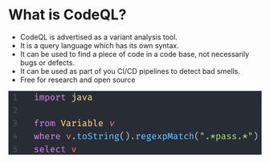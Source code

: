 # What is CodeQL?

- CodeQL is advertised as a variant analysis tool.
- It is a query language which has its own syntax.
- It can be used to find a piece of code in a code base, not necessarily bugs or defects.
- It can be used as part of you CI/CD pipelines to detect bad smells.
- Free for research and open source

![](assets/02.png)